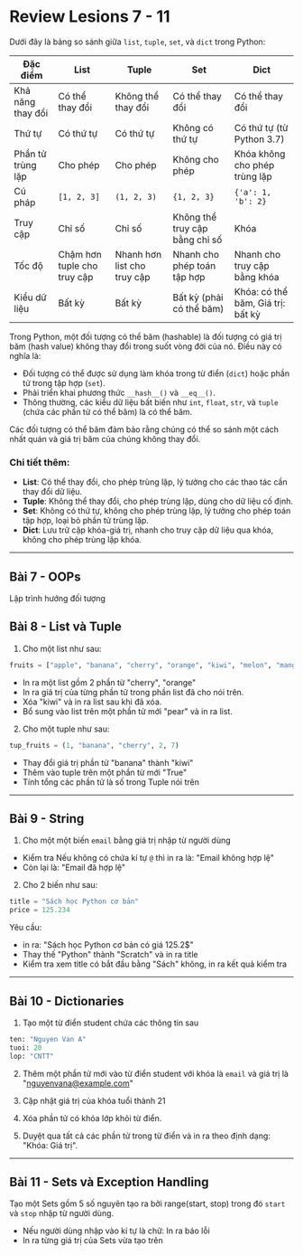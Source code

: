 # Review Lesions 7 - 11

Dưới đây là bảng so sánh giữa `list`, `tuple`, `set`, và `dict` trong Python:

| Đặc điểm          | List                        | Tuple                       | Set                            | Dict                              |
| ----------------- | --------------------------- | --------------------------- | ------------------------------ | --------------------------------- |
| Khả năng thay đổi | Có thể thay đổi             | Không thể thay đổi          | Có thể thay đổi                | Có thể thay đổi                   |
| Thứ tự            | Có thứ tự                   | Có thứ tự                   | Không có thứ tự                | Có thứ tự (từ Python 3.7)         |
| Phần tử trùng lặp | Cho phép                    | Cho phép                    | Không cho phép                 | Khóa không cho phép trùng lặp     |
| Cú pháp           | `[1, 2, 3]`                 | `(1, 2, 3)`                 | `{1, 2, 3}`                    | `{'a': 1, 'b': 2}`                |
| Truy cập          | Chỉ số                      | Chỉ số                      | Không thể truy cập bằng chỉ số | Khóa                              |
| Tốc độ            | Chậm hơn tuple cho truy cập | Nhanh hơn list cho truy cập | Nhanh cho phép toán tập hợp    | Nhanh cho truy cập bằng khóa      |
| Kiểu dữ liệu      | Bất kỳ                      | Bất kỳ                      | Bất kỳ (phải có thể băm)       | Khóa: có thể băm, Giá trị: bất kỳ |

Trong Python, một đối tượng có thể băm (hashable) là đối tượng có giá trị băm (hash value) không thay đổi trong suốt vòng đời của nó. Điều này có nghĩa là:

- Đối tượng có thể được sử dụng làm khóa trong từ điển (`dict`) hoặc phần tử trong tập hợp (`set`).
- Phải triển khai phương thức `__hash__()` và `__eq__()`.
- Thông thường, các kiểu dữ liệu bất biến như `int`, `float`, `str`, và `tuple` (chứa các phần tử có thể băm) là có thể băm.

Các đối tượng có thể băm đảm bảo rằng chúng có thể so sánh một cách nhất quán và giá trị băm của chúng không thay đổi.

### Chi tiết thêm:

- **List**: Có thể thay đổi, cho phép trùng lặp, lý tưởng cho các thao tác cần thay đổi dữ liệu.
- **Tuple**: Không thể thay đổi, cho phép trùng lặp, dùng cho dữ liệu cố định.
- **Set**: Không có thứ tự, không cho phép trùng lặp, lý tưởng cho phép toán tập hợp, loại bỏ phần tử trùng lặp.
- **Dict**: Lưu trữ cặp khóa-giá trị, nhanh cho truy cập dữ liệu qua khóa, không cho phép trùng lặp khóa.

---

## Bài 7 - OOPs

Lập trình hướng đối tượng

## Bài 8 - List và Tuple

1. Cho một list như sau:

```python
fruits = ["apple", "banana", "cherry", "orange", "kiwi", "melon", "mango"]

```

- In ra một list gồm 2 phần từ "cherry", "orange"
- In ra giá trị của từng phần tử trong phần list đã cho nói trên.
- Xóa "kiwi" và in ra list sau khi đã xóa.
- Bổ sung vào list trên một phần tử mới "pear" và in ra list.

2. Cho một tuple như sau:

```python
tup_fruits = (1, "banana", "cherry", 2, 7)
```

- Thay đổi giá trị phần tử "banana" thành "kiwi"
- Thêm vào tuple trên một phần từ mới "True"
- Tính tổng các phần tử là số trong Tuple nói trên

---

## Bài 9 - String

1. Cho một một biến `email` bằng giá trị nhập từ người dùng

- Kiểm tra Nếu không có chứa kí tự `@` thì in ra là: "Email không hợp lệ"
- Còn lại là: "Email đã hợp lệ"

2. Cho 2 biến như sau:

```python
title = "Sách học Python cơ bản"
price = 125.234
```

Yêu cầu:

- in ra: "Sách học Python cơ bản có giá 125.2$"
- Thay thế "Python" thành "Scratch" và in ra title
- Kiểm tra xem title có bắt đầu bằng "Sách" không, in ra kết quả kiểm tra

---

## Bài 10 - Dictionaries

1. Tạo một từ điển student chứa các thông tin sau

```python
ten: "Nguyen Van A"
tuoi: 20
lop: "CNTT"
```

2. Thêm một phần tử mới vào từ điển student với khóa là `email` và giá trị là "nguyenvana@example.com"

3. Cập nhật giá trị của khóa tuổi thành 21

4. Xóa phần tử có khóa lớp khỏi từ điển.

5. Duyệt qua tất cả các phần tử trong từ điển và in ra theo định dạng: "Khóa: Giá trị".

---

## Bài 11 - Sets và Exception Handling

Tạo một Sets gồm 5 số nguyên tạo ra bởi range(start, stop) trong đó `start` và `stop` nhập từ người dùng.

- Nếu người dùng nhập vào kí tự là chữ: In ra báo lỗi
- In ra từng giá trị của Sets vừa tạo trên
